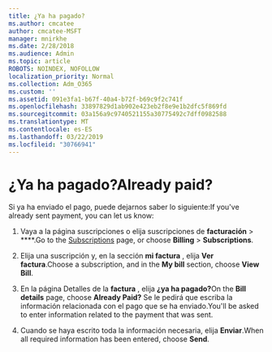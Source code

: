 ```yaml
---
title: ¿Ya ha pagado?
ms.author: cmcatee
author: cmcatee-MSFT
manager: mnirkhe
ms.date: 2/28/2018
ms.audience: Admin
ms.topic: article
ROBOTS: NOINDEX, NOFOLLOW
localization_priority: Normal
ms.collection: Adm_O365
ms.custom: ''
ms.assetid: 091e3fa1-b67f-40a4-b72f-b69c9f2c741f
ms.openlocfilehash: 33897829d1ab902e423eb2f8e9e1b2dfc5f869fd
ms.sourcegitcommit: 03a156a9c9740521155a30775492c7dff0982588
ms.translationtype: MT
ms.contentlocale: es-ES
ms.lasthandoff: 03/22/2019
ms.locfileid: "30766941"
---
```

# <a name="already-paid"></a><span data-ttu-id="91bb4-102">¿Ya ha pagado?</span><span class="sxs-lookup"><span data-stu-id="91bb4-102">Already paid?</span></span>

<span data-ttu-id="91bb4-103">Si ya ha enviado el pago, puede dejarnos saber lo siguiente:</span><span class="sxs-lookup"><span data-stu-id="91bb4-103">If you've already sent payment, you can let us know:</span></span>
  
1. <span data-ttu-id="91bb4-104">Vaya a la [](https://go.microsoft.com/fwlink/p/?linkid=842054) página suscripciones o elija suscripciones de **facturación** \> \*\*\*\*.</span><span class="sxs-lookup"><span data-stu-id="91bb4-104">Go to the [Subscriptions](https://go.microsoft.com/fwlink/p/?linkid=842054) page, or choose **Billing** \> **Subscriptions**.</span></span>
    
2. <span data-ttu-id="91bb4-105">Elija una suscripción y, en la sección **mi factura** , elija **Ver factura**.</span><span class="sxs-lookup"><span data-stu-id="91bb4-105">Choose a subscription, and in the **My bill** section, choose **View Bill**.</span></span>
    
3. <span data-ttu-id="91bb4-106">En la página Detalles de la **factura** , elija **¿ya ha pagado?**</span><span class="sxs-lookup"><span data-stu-id="91bb4-106">On the **Bill details** page, choose **Already Paid?**</span></span> <span data-ttu-id="91bb4-107">Se le pedirá que escriba la información relacionada con el pago que se ha enviado.</span><span class="sxs-lookup"><span data-stu-id="91bb4-107">You'll be asked to enter information related to the payment that was sent.</span></span> 
    
4. <span data-ttu-id="91bb4-108">Cuando se haya escrito toda la información necesaria, elija **Enviar**.</span><span class="sxs-lookup"><span data-stu-id="91bb4-108">When all required information has been entered, choose **Send**.</span></span>
    

